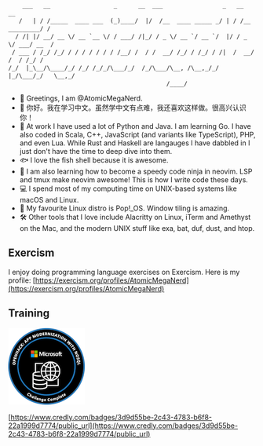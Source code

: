 ```
    ___   __                  _      __  ___                 _   __              __
   /   | / /_____  ____ ___  (_)____/  |/  /__  ____ _____ _/ | / /__  _________/ /
  / /| |/ __/ __ \/ __ `__ \/ / ___/ /|_/ / _ \/ __ `/ __ `/  |/ / _ \/ ___/ __  /
 / ___ / /_/ /_/ / / / / / / / /__/ /  / /  __/ /_/ / /_/ / /|  /  __/ /  / /_/ /
/_/  |_\__/\____/_/ /_/ /_/_/\___/_/  /_/\___/\__, /\__,_/_/ |_/\___/_/   \__,_/
                                             /____/
```

- 🤖 Greetings, I am @AtomicMegaNerd.
- 👋 你好。我在学习中文。虽然学中文有点难，我还喜欢这样做。很高兴认识你！
- 🐍 At work I have used a lot of Python and Java.  I am learning Go.  I have also coded in Scala, C++, JavaScript (and variants like TypeScript), PHP, and even Lua. While Rust and Haskell are langauges I have dabbled in I just don't have the time to deep dive into them.
- 🐟 I love the fish shell because it is awesome.
- 🥷 I am also learning how to become a speedy code ninja in neovim.  LSP and tmux make neovim awesome!  This is how I write code these days.
- 💻 I spend most of my computing time on UNIX-based systems like macOS and Linux.
- 🐧 My favourite Linux distro is Pop!\_OS.  Window tiling is amazing.
- 🛠 Other tools that I love include Alacritty on Linux, iTerm and Amethyst on the Mac, and the modern UNIX stuff like exa, bat, duf, dust, and htop.

## Exercism

I enjoy doing programming language exercises on Exercism.  Here is my profile: 
[https://exercism.org/profiles/AtomicMegaNerd](https://exercism.org/profiles/AtomicMegaNerd)

## Training

![OpenHack Badge](./img/openhack-app-modernization-with-nosql.png)

[https://www.credly.com/badges/3d9d55be-2c43-4783-b6f8-22a1999d7774/public_url](https://www.credly.com/badges/3d9d55be-2c43-4783-b6f8-22a1999d7774/public_url)
